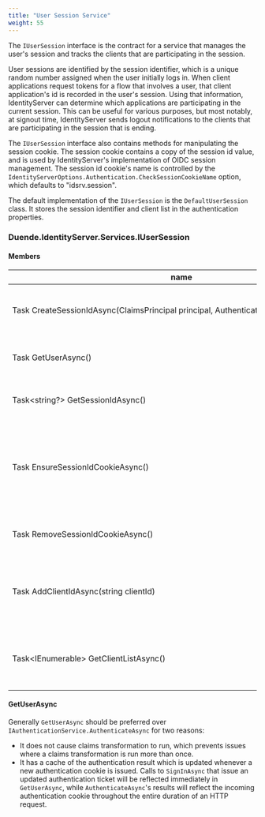 ```yaml
---
title: "User Session Service"
weight: 55
---
```


The `IUserSession` interface is the contract for a service that manages the user's session and tracks the clients that are participating in the session.

User sessions are identified by the session identifier, which is a unique random number assigned when the user initially logs in. When client applications request tokens for a flow that involves a user, that client application's id is recorded in the user's session. Using that information, IdentityServer can determine which applications are participating in the current session. This can be useful for various purposes, but most notably, at signout time, IdentityServer sends logout notifications to the clients that are participating in the session that is ending.

The `IUserSession` interface also contains methods for manipulating the session cookie. The session cookie contains a copy of the session id value, and is used by IdentityServer's implementation of OIDC session management. The session id cookie's name is controlled by the `IdentityServerOptions.Authentication.CheckSessionCookieName` option, which defaults to "idsrv.session".

The default implementation of the `IUserSession` is the `DefaultUserSession` class. It stores the session identifier and client list in the authentication properties. 

### Duende.IdentityServer.Services.IUserSession

#### Members
| name | description |
| ---- | ----------- |
| Task<string> CreateSessionIdAsync(ClaimsPrincipal principal, AuthenticationProperties properties) | Creates a session id and issues the session id cookie. |
| Task<ClaimsPrincipal> GetUserAsync() | Gets the current authenticated user. |
| Task<string?> GetSessionIdAsync() | Gets the current session identifier. |
| Task EnsureSessionIdCookieAsync() | Ensures the session identifier cookie is synchronized with the current session identifier. |
| Task RemoveSessionIdCookieAsync() | Removes the session identifier cookie. |
| Task AddClientIdAsync(string clientId) | Adds a client to the list of clients the user has signed into during their session. |
| Task<IEnumerable<string>> GetClientListAsync() | Gets the list of clients the user has signed into during their session. |

#### GetUserAsync
Generally `GetUserAsync` should be preferred over `IAuthenticationService.AuthenticateAsync` for two reasons:
- It does not cause claims transformation to run, which prevents issues where a claims transformation is run more than once.
- It has a cache of the authentication result which is updated whenever a new authentication cookie is issued. Calls to `SignInAsync` that issue an updated authentication ticket will be reflected immediately in `GetUserAsync`, while `AuthenticateAsync`'s results will  reflect the incoming authentication cookie throughout the entire duration of an HTTP request.  
